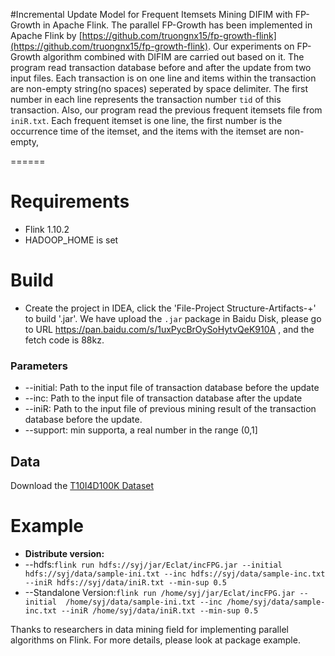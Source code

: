 
#Incremental Update Model for Frequent Itemsets Mining 
DIFIM with FP-Growth in Apache Flink.
The parallel FP-Growth has been implemented in Apache Flink by [https://github.com/truongnx15/fp-growth-flink](https://github.com/truongnx15/fp-growth-flink). Our experiments on FP-Growth algorithm combined with DIFIM are carried out based on it. 
The program read transaction database before and after the update from two input files. Each transaction is on one line and items within the transaction are non-empty string(no spaces) seperated by space delimiter. The first number in each line represents the transaction number `tid` of this transaction.
Also, our program read the previous frequent itemsets file from `iniR.txt`. Each frequent itemset is one line, the first number is the occurrence time of the itemset, and the items with the itemset are non-empty,

======

# Requirements
* Flink 1.10.2
* HADOOP_HOME is set

# Build

*  Create the project in IDEA, click the 'File-Project Structure-Artifacts-+' to build '.jar'. We have upload the `.jar` package in Baidu Disk, please go to URL https://pan.baidu.com/s/1uxPycBrOySoHytvQeK910A , and the fetch code is 88kz.

### Parameters

* --initial: Path to the input file of transaction database before the update
* --inc: Path to the input file of transaction database after the update
* --iniR: Path to the input file of previous mining result of the transaction database before the update.
* --support: min supporta, a real number in the range (0,1]


## Data
Download the [T10I4D100K Dataset](http://fimi.uantwerpen.be/data/)


# Example
* **Distribute version:** 
* --hdfs:`flink run hdfs://syj/jar/Eclat/incFPG.jar --initial 
hdfs://syj/data/sample-ini.txt --inc hdfs://syj/data/sample-inc.txt --iniR hdfs://syj/data/iniR.txt --min-sup 0.5`  
* --Standalone Version:`flink run /home/syj/jar/Eclat/incFPG.jar --initial 
/home/syj/data/sample-ini.txt --inc /home/syj/data/sample-inc.txt --iniR /home/syj/data/iniR.txt --min-sup 0.5`  

Thanks to researchers in data mining field for implementing parallel algorithms on Flink. For more details, please look at package example.



